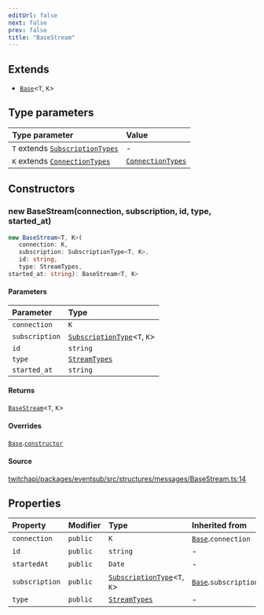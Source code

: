 ```yaml
---
editUrl: false
next: false
prev: false
title: "BaseStream"
---
```


## Extends

- [`Base`](Base.md)\<`T`, `K`\>

## Type parameters

| Type parameter | Value |
| :------ | :------ |
| `T` extends [`SubscriptionTypes`](../enumerations/SubscriptionTypes.md) | - |
| `K` extends [`ConnectionTypes`](../type-aliases/ConnectionTypes.md) | [`ConnectionTypes`](../type-aliases/ConnectionTypes.md) |

## Constructors

### new BaseStream(connection, subscription, id, type, started_at)

```ts
new BaseStream<T, K>(
   connection: K, 
   subscription: SubscriptionType<T, K>, 
   id: string, 
   type: StreamTypes, 
started_at: string): BaseStream<T, K>
```

#### Parameters

| Parameter | Type |
| :------ | :------ |
| `connection` | `K` |
| `subscription` | [`SubscriptionType`](../type-aliases/SubscriptionType.md)\<`T`, `K`\> |
| `id` | `string` |
| `type` | [`StreamTypes`](../type-aliases/StreamTypes.md) |
| `started_at` | `string` |

#### Returns

[`BaseStream`](BaseStream.md)\<`T`, `K`\>

#### Overrides

[`Base`](Base.md).[`constructor`](Base.md#constructors)

#### Source

[twitchapi/packages/eventsub/src/structures/messages/BaseStream.ts:14](https://github.com/pablornc/twitchapi//blob/f8a75ccd701e54db4c91e2b0128974da23f25d14/packages/eventsub/src/structures/messages/BaseStream.ts#L14)

## Properties

| Property | Modifier | Type | Inherited from |
| :------ | :------ | :------ | :------ |
| `connection` | `public` | `K` | [`Base`](Base.md).`connection` |
| `id` | `public` | `string` | - |
| `startedAt` | `public` | `Date` | - |
| `subscription` | `public` | [`SubscriptionType`](../type-aliases/SubscriptionType.md)\<`T`, `K`\> | [`Base`](Base.md).`subscription` |
| `type` | `public` | [`StreamTypes`](../type-aliases/StreamTypes.md) | - |
